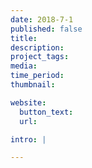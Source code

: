 ```yaml
---
date: 2018-7-1
published: false
title:
description:
project_tags:
media:
time_period:
thumbnail:

website:
  button_text:
  url:

intro: |

---
```

